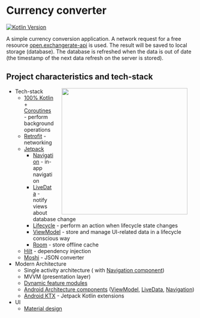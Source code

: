 # Currency converter

[![Kotlin Version](https://img.shields.io/badge/Kotlin-1.4-blue.svg)](https://kotlinlang.org)

A simple currency conversion application. A network request for a free resource [open.exchangerate-api](https://open.exchangerate-api.com/v6/latest/) is used. The result will be saved to local storage (database). The database is refreshed when the data is out of date (the timestamp of the next data refresh on the server is stored).
## Project characteristics and tech-stack

<img src="app_screen.jpg" width="336" align="right" hspace="20">

* Tech-stack
    * [100% Kotlin](https://kotlinlang.org/) + [Coroutines](https://kotlinlang.org/docs/reference/coroutines-overview.html) - perform background operations
    * [Retrofit](https://square.github.io/retrofit/) - networking
    * [Jetpack](https://developer.android.com/jetpack)
        * [Navigation](https://developer.android.com/topic/libraries/architecture/navigation/) - in-app navigation
        * [LiveData](https://developer.android.com/topic/libraries/architecture/livedata) - notify views about database change
        * [Lifecycle](https://developer.android.com/topic/libraries/architecture/lifecycle) - perform an action when lifecycle state changes
        * [ViewModel](https://developer.android.com/topic/libraries/architecture/viewmodel) - store and manage UI-related data in a lifecycle conscious way
        * [Room](https://developer.android.com/jetpack/androidx/releases/room) - store offline cache
    * [Hilt](https://medium.com/androiddevelopers/dependency-injection-on-android-with-hilt-67b6031e62d) - dependency injection
    * [Moshi](https://github.com/square/moshi) - JSON converter
* Modern Architecture
    * Single activity architecture ( with [Navigation component](https://developer.android.com/guide/navigation/navigation-getting-started))
    * MVVM (presentation layer)
    * [Dynamic feature modules](https://developer.android.com/studio/projects/dynamic-delivery)
    * [Android Architecture components](https://developer.android.com/topic/libraries/architecture) ([ViewModel](https://developer.android.com/topic/libraries/architecture/viewmodel), [LiveData](https://developer.android.com/topic/libraries/architecture/livedata), [Navigation](https://developer.android.com/jetpack/androidx/releases/navigation))
    * [Android KTX](https://developer.android.com/kotlin/ktx) - Jetpack Kotlin extensions
* UI
    * [Material design](https://material.io/design)

